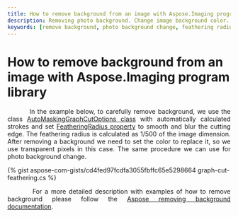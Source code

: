 ```yaml
---
title: How to remove background from an image with Aspose.Imaging program library
description: Removing photo background. Change image background color.
keywords: [remove background, photo background change, feathering radius, auto masking graph cut]
---
```


# How to remove background from an image with Aspose.Imaging program library

<p align='justify'>
&nbsp;&nbsp;&nbsp;&nbsp;&nbsp;&nbsp;&nbsp;&nbsp;
In the example below, to carefully remove background, we use the class <a href="https://reference.aspose.com/imaging/net/aspose.imaging.masking.options/automaskinggraphcutoptions/">AutoMaskingGraphCutOptions class</a> with automatically calculated strokes and set <a href="https://reference.aspose.com/imaging/net/aspose.imaging.masking.options/graphcutmaskingoptions/featheringradius/">FeatheringRadius property</a> to smooth and blur the cutting edge. The feathering radius is calculated as 1/500 of the image dimension. After removing a background we need to set the color to replace it, so we use transparent pixels in this case. The same procedure we can use for photo background change.
</p>

{% gist aspose-com-gists/cd4fed97fcdfa3055fbffc65e5298664 graph-cut-feathering.cs %}

<p align='justify'>
&nbsp;&nbsp;&nbsp;&nbsp;&nbsp;&nbsp;&nbsp;&nbsp;
For a more detailed description with examples of how to remove background please follow the <a href="https://docs.aspose.com/imaging/net/removing-background-from-images/">Aspose removing background documentation</a>.
</p>
